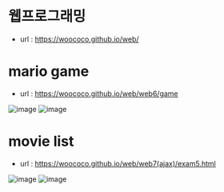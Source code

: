# 웹프로그래밍

- url : https://woococo.github.io/web/

# mario game

- url : https://woococo.github.io/web/web6/game

![image](https://user-images.githubusercontent.com/101681351/172033405-1edc689f-3945-4609-b3c5-89d826e636f1.png)
![image](https://user-images.githubusercontent.com/101681351/172033400-8ee30402-a725-4c49-8553-96e5f6d975cd.png)

# movie list

- url : https://woococo.github.io/web/web7(ajax)/exam5.html

![image](https://user-images.githubusercontent.com/101681351/172504172-7263ecaa-e728-491e-a831-cb01d9a43455.png)
![image](https://user-images.githubusercontent.com/101681351/172504190-9c911619-4264-4482-9087-1c72f07210c7.png)

